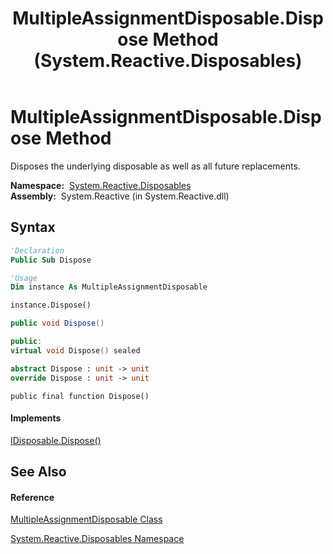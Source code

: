 ﻿---
title: MultipleAssignmentDisposable.Dispose Method  (System.Reactive.Disposables)
TOCTitle: Dispose Method
ms:assetid: M:System.Reactive.Disposables.MultipleAssignmentDisposable.Dispose
ms:mtpsurl: https://msdn.microsoft.com/en-us/library/system.reactive.disposables.multipleassignmentdisposable.dispose(v=VS.103)
ms:contentKeyID: 36619004
ms.date: 06/28/2011
mtps_version: v=VS.103
f1_keywords:
- System.Reactive.Disposables.MultipleAssignmentDisposable.Dispose
dev_langs:
- CSharp
- JScript
- VB
- FSharp
- c++
---

# MultipleAssignmentDisposable.Dispose Method

Disposes the underlying disposable as well as all future replacements.

**Namespace:**  [System.Reactive.Disposables](hh229090\(v=vs.103\).md)  
**Assembly:**  System.Reactive (in System.Reactive.dll)

## Syntax

``` vb
'Declaration
Public Sub Dispose
```

``` vb
'Usage
Dim instance As MultipleAssignmentDisposable

instance.Dispose()
```

``` csharp
public void Dispose()
```

``` c++
public:
virtual void Dispose() sealed
```

``` fsharp
abstract Dispose : unit -> unit 
override Dispose : unit -> unit 
```

``` jscript
public final function Dispose()
```

#### Implements

[IDisposable.Dispose()](https://msdn.microsoft.com/en-us/library/es4s3w1d)  

## See Also

#### Reference

[MultipleAssignmentDisposable Class](hh288949\(v=vs.103\).md)

[System.Reactive.Disposables Namespace](hh229090\(v=vs.103\).md)

